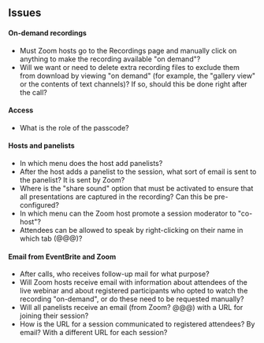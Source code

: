 ## Issues

#### On-demand recordings

- Must Zoom hosts go to the Recordings page and manually click on anything to make the recording available "on demand"?
- Will we want or need to delete extra recording files to exclude them from download by viewing "on demand" (for example, the "gallery view" or the contents of text channels)? If so, should this be done right after the call?

#### Access

- What is the role of the passcode?

#### Hosts and panelists

- In which menu does the host add panelists?
- After the host adds a panelist to the session, what sort of email is sent to the panelist? It is sent by Zoom?
- Where is the "share sound" option that must be activated to ensure that all presentations are captured in the recording? Can this be pre-configured?
- In which menu can the Zoom host promote a session moderator to "co-host"?
- Attendees can be allowed to speak by right-clicking on their name in which tab (@@@)?

#### Email from EventBrite and Zoom

- After calls, who receives follow-up mail for what purpose?
- Will Zoom hosts receive email with information about attendees of the live webinar and about registered participants who opted to watch the recording "on-demand", or do these need to be requested manually?
- Will all panelists receive an email (from Zoom? @@@) with a URL for joining their session?
- How is the URL for a session communicated to registered attendees? By email? With a different URL for each session?
